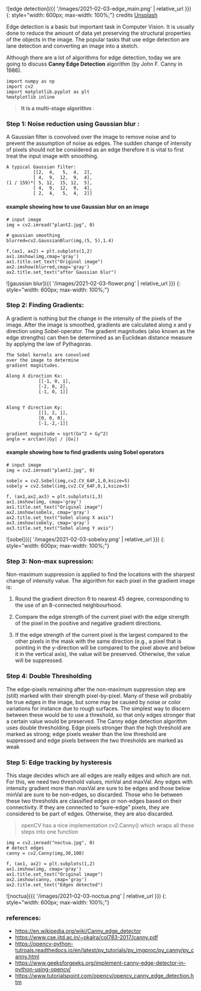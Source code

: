 ![edge detection]({{ '/images/2021-02-03-edge_main.png' | relative_url }})
{: style="width: 600px; max-width: 100%;"}
credits [Unsplash](https://unsplash.com/photos/fVzz6Fy4SbU)


Edge detection is a basic but important task in Computer Vision. It is usually done to reduce the amount of data yet preserving the structural properties of the objects in the image. The popular tasks that use edge detection are lane detection and converting an image into a sketch.

Although there are a lot of algorithms for edge detection, today we are going to discuss **Canny Edge Detection** algorithm (by John F. Canny in 1986).


```
import numpy as np
import cv2
import matplotlib.pyplot as plt
%matplotlib inline
```
> **It is a multi-stage algorithm** :

### Step 1: Noise reduction using Gaussian blur :

A Gaussian filter is convolved over the image to remove noise and to prevent the assumption of noise as edges. The sudden change of intensity of pixels should not be considered as an edge therefore it is vital to first treat the input image with smoothing.


```
A typical Gaussian filter: 
          [[2,  4,   5,  4,  2],
          [ 4,  9,  12,  9,  4],
(1 / 159)*[ 5, 12,  15, 12,  5],
          [ 4,  9,  12,  9,  4],
          [ 2,  4,   5,  4,  2]]
```

#### example showing how to use Gaussian blur on an image

```
# input image
img = cv2.imread("plant2.jpg", 0)

# gaussian smoothing
blurred=cv2.GaussianBlur(img,(5, 5),1.4) 

f,(ax1, ax2) = plt.subplots(1,2)
ax1.imshow(img,cmap='gray')
ax1.title.set_text("Original image")
ax2.imshow(blurred,cmap='gray')
ax2.title.set_text("after Gaussian blur")
```
![gaussian blur]({{ '/images/2021-02-03-flower.png' | relative_url }})
{: style="width: 600px; max-width: 100%;"}

### Step 2: Finding Gradients:


A gradient is nothing but the change in the intensity of the pixels of the image. After the image is smoothed, gradients are calculated along x and y direction using Sobel-operator. The gradient magnitudes (also known as the edge strengths) can then be determined as an Euclidean distance measure by applying the law of Pythagoras.

```
The Sobel kernels are convolved 
over the image to determine 
gradient magnitudes.

Along X direction Kx:  
            [[-1, 0, 1],
            [-2, 0, 2],
            [-1, 0, 1]]
 

Along Y direction Ky:  
            [[1, 2, 1],
            [0, 0, 0],
            [-1,-2,-1]]

gradient magnitude = sqrt(Gx^2 + Gy^2)
angle = arctan(|Gy| / |Gx|)
```
#### example showing how to find gradients using Sobel operators

```
# input image
img = cv2.imread("plant2.jpg", 0)

sobelx = cv2.Sobel(img,cv2.CV_64F,1,0,ksize=5)
sobely = cv2.Sobel(img,cv2.CV_64F,0,1,ksize=5)

f, (ax1,ax2,ax3) = plt.subplots(1,3)
ax1.imshow(img, cmap='gray')
ax1.title.set_text("Original image")
ax2.imshow(sobelx, cmap='gray')
ax2.title.set_text("Sobel along X axis")
ax3.imshow(sobely, cmap='gray')
ax3.title.set_text("Sobel along Y axis")

```

![sobel]({{ '/images/2021-02-03-sobelxy.png' | relative_url }})
{: style="width: 600px; max-width: 100%;"}



### Step 3: Non-max supression:

Non-maximum suppression is applied to find the locations with the sharpest change of intensity value. The algorithm for each pixel in the gradient image is:

  1) Round the gradient direction θ to nearest 45 degree, corresponding to the use of an 8-connected neighbourhood.

  2) Compare the edge strength of the current pixel with the edge strength of the pixel in the positive and negative gradient directions.

  3) If the edge strength of the current pixel is the largest compared to the other pixels in the mask with the same direction (e.g., a pixel that is pointing in the y-direction will be compared to the pixel above and below it in the vertical axis), the value will be preserved. Otherwise, the value will be suppressed.


### Step 4: Double Thresholding


The edge-pixels remaining after the non-maximum suppression step are (still) marked with their strength pixel-by-pixel. Many of these will probably be true edges in the image, but some may be caused by noise or color variations for instance due to rough surfaces. The simplest way to discern between these would be to use a threshold, so that only edges stronger that a certain value would be preserved. The Canny edge detection algorithm uses double thresholding. Edge pixels stronger than the high threshold are marked as strong; edge pixels weaker than the low threshold are suppressed and edge pixels between the two thresholds are marked as weak

### Step 5: Edge tracking by hysteresis


This stage decides which are all edges are really edges and which are not. For this, we need two threshold values, minVal and maxVal. Any edges with intensity gradient more than maxVal are sure to be edges and those below minVal are sure to be non-edges, so discarded. Those who lie between these two thresholds are classified edges or non-edges based on their connectivity. If they are connected to “sure-edge” pixels, they are considered to be part of edges. Otherwise, they are also discarded.


> openCV has a nice implementation cv2.Canny() which wraps all these steps into one function

```
img = cv2.imread("noctua.jpg", 0)
# detect edges 
canny = cv2.Canny(img,30,100)

f, (ax1, ax2) = plt.subplots(1,2)
ax1.imshow(img, cmap='gray')
ax1.title.set_text("Original image")
ax2.imshow(canny, cmap='gray')
ax2.title.set_text("Edges detected")
```
![noctua]({{ '/images/2021-02-03-noctua.png' | relative_url }})
{: style="width: 600px; max-width: 100%;"}

### references:

- https://en.wikipedia.org/wiki/Canny_edge_detector
- https://www.cse.iitd.ac.in/~pkalra/col783-2017/canny.pdf
- https://opencv-python-tutroals.readthedocs.io/en/latest/py_tutorials/py_imgproc/py_canny/py_canny.html
- https://www.geeksforgeeks.org/implement-canny-edge-detector-in-python-using-opencv/
- https://www.tutorialspoint.com/opencv/opencv_canny_edge_detection.htm
